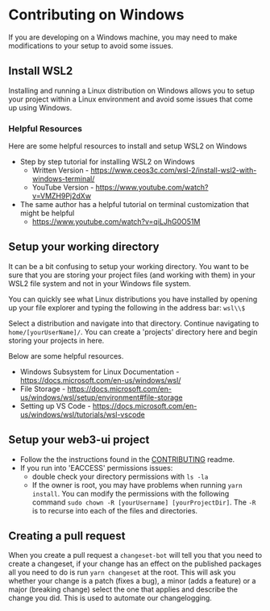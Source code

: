 # Contributing on Windows

If you are developing on a Windows machine, you may need to make modifications to your setup to avoid some issues.

## Install WSL2

Installing and running a Linux distribution on Windows allows you to setup your project within a Linux environment and avoid some issues that come up using Windows.

### Helpful Resources
Here are some helpful resources to install and setup WSL2 on Windows
* Step by step tutorial for installing WSL2 on Windows
	* Written Version - https://www.ceos3c.com/wsl-2/install-wsl2-with-windows-terminal/
	* YouTube Version - https://www.youtube.com/watch?v=VMZH9Pj2dXw
* The same author has a helpful tutorial on terminal customization that might be helpful
	* https://www.youtube.com/watch?v=qiLJhG0O51M

## Setup your working directory

It can be a bit confusing to setup your working directory. You want to be sure that you are storing your project files (and working with them) in your WSL2 file system and not in your Windows file system.

You can quickly see what Linux distributions you have installed by opening up your file explorer and typing the following in the address bar: `wsl\\$`

Select a distribution and navigate into that directory. Continue navigating to `home/[yourUserName]/`. You can create a 'projects' directory here and begin storing your projects in here.

Below are some helpful resources.
* Windows Subsystem for Linux Documentation - https://docs.microsoft.com/en-us/windows/wsl/
* File Storage - https://docs.microsoft.com/en-us/windows/wsl/setup/environment#file-storage
* Setting up VS Code - https://docs.microsoft.com/en-us/windows/wsl/tutorials/wsl-vscode

## Setup your web3-ui project

* Follow the the instructions found in the [CONTRIBUTING](/CONTRIBUTING.md) readme.
* If you run into 'EACCESS' permissions issues:
	* double check your directory permissions with `ls -la` 
	* If the owner is root, you may have problems when running `yarn install`.  You can modify the permissions with the following command `sudo chown -R [yourUsername] [yourProjectDir]`. The `-R` is to recurse into each of the files and directories.

## Creating a pull request

When you create a pull request a `changeset-bot` will tell you that you need to create a changeset, if your change has an effect on the published packages
all you need to do is run `yarn changeset` at the root. This will ask you whether your change is a patch (fixes a bug), a minor (adds a feature) or a major (breaking change)
select the one that applies and describe the change you did. This is used to automate our changelogging.
